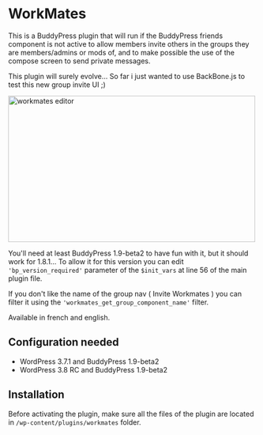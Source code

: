 WorkMates
=========

This is a BuddyPress plugin that will run if the BuddyPress friends component is not active to allow members invite others in the groups they are members/admins or mods of, and to make possible the use of the compose screen to send private messages.

This plugin will surely evolve... So far i just wanted to use BackBone.js to test this new group invite UI ;)

<img src="http://farm4.staticflickr.com/3804/11260587876_0fe9fcb399.jpg" width="500" height="296" alt="workmates editor">

You'll need at least BuddyPress 1.9-beta2 to have fun with it, but it should work for 1.8.1... To allow it for this version you can edit `'bp_version_required'` parameter of the `$init_vars` at line 56 of the main plugin file.

If you don't like the name of the group nav ( Invite Workmates ) you can filter it using the `'workmates_get_group_component_name'` filter.

Available in french and english.


Configuration needed
--------------------

+ WordPress 3.7.1 and BuddyPress 1.9-beta2
+ WordPress 3.8 RC and BuddyPress 1.9-beta2

Installation
------------

Before activating the plugin, make sure all the files of the plugin are located in `/wp-content/plugins/workmates` folder.